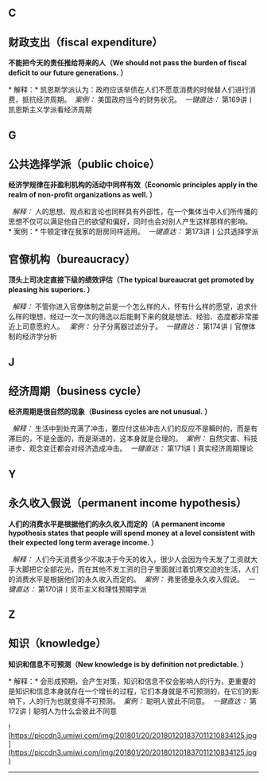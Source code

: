 ## C

## 财政支出（fiscal expenditure）

 **不能把今天的责任推给将来的人（We should not pass the burden of fiscal deficit to our future generations. ）**

 * 解释：* 凯恩斯学派认为：政府应该举债在人们不愿意消费的时候替人们进行消费，抵抗经济周期。  *案例：* 美国政府当今的财务状况。  *一键直达：* 第169讲丨凯恩斯主义学派看经济周期

## G

## 公共选择学派（public choice）

 **经济学规律在非盈利机构的活动中同样有效（Economic principles apply in the realm of non-profit organizations as well. ）**

  *解释：* 人的思想、观点和言论也同样具有外部性，在一个集体当中人们所传播的思想不仅可以满足他自己的欲望和偏好，同时也会对别人产生这样那样的影响。 * 案例：* 牛顿定律在我家的厨房同样适用。  *一键直达：* 第173讲丨公共选择学派

## 官僚机构（bureaucracy）

 **顶头上司决定直接下级的绩效评估（The typical bureaucrat get promoted by pleasing his superiors. ）**

  *解释：* 不管你进入官僚体制之前是一个怎么样的人，怀有什么样的愿望，追求什么样的理想，经过一次一次的筛选以后能剩下来的就是想法、经验、态度都非常接近上司意愿的人。   *案例：* 分子分离器过滤分子。  *一键直达：* 第174讲丨官僚体制的经济学分析

## J

## 经济周期（business cycle）

 **经济周期是很自然的现象（Business cycles are not unusual. ）**

  *解释：* 生活中到处充满了冲击，要应付这些冲击人们的反应不是瞬时的，而是有滞后的，不是全面的，而是渐进的，这本身就是合理的。  *案例：* 自然灾害、科技进步、观念变迁都会对经济造成冲击。  *一键直达：* 第171讲丨真实经济周期理论

## Y

## 永久收入假说（permanent income hypothesis）

 **人们的消费水平是根据他们的永久收入而定的（A permanent income hypothesis states that people will spend money at a level consistent with their expected long term average income. ）**

  *解释：* 人们今天消费多少不取决于今天的收入，很少人会因为今天发了工资就大手大脚把它全部花光，而在其他不发工资的日子里面就过着饥寒交迫的生活，人们的消费水平是根据他们的永久收入而定的。  *案例：* 弗里德曼永久收入假说。  *一键直达：* 第170讲丨货币主义和理性预期学派

## Z

## 知识（knowledge）

 **知识和信息不可预测（New knowledge is by definition not predictable. ）**

 * 解释：* 会形成预期，会产生对策，知识和信息不仅会影响人的行为，更重要的是知识和信息本身就存在一个增长的过程，它们本身就是不可预测的，在它们的影响下，人的行为也就变得不可预测。  *案例：* 聪明人彼此不同意。  *一键直达：* 第172讲丨聪明人为什么会彼此不同意

![https://piccdn3.umiwi.com/img/201801/20/201801201837011210834125.jpg](https://piccdn3.umiwi.com/img/201801/20/201801201837011210834125.jpg)

---

